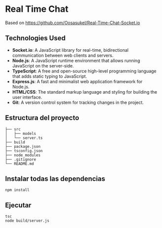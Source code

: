 # Real Time Chat

Based on https://github.com/Oosasukel/Real-Time-Chat-Socket.io

## Technologies Used

- **Socket.io**: A JavaScript library for real-time, bidirectional communication between web clients and servers.
- **Node.js**: A JavaScript runtime environment that allows running JavaScript on the server-side.
- **TypeScript**: A free and open-source high-level programming language that adds static typing to JavaScript.
- **Express.js**: A fast and minimalist web application framework for Node.js.
- **HTML/CSS**: The standard markup language and styling for building the user interface.
- **Git**: A version control system for tracking changes in the project.

## Estructura del proyecto

```
├── src
│   ├── models
│   └── server.ts
├── build
├── package.json    
├── tsconfig.json   
├── node_modules
├── .gitignore
└── README.md

```
## Instalar todas las dependencias
```
npm install
```

## Ejecutar
```
tsc
node build/server.js
```

